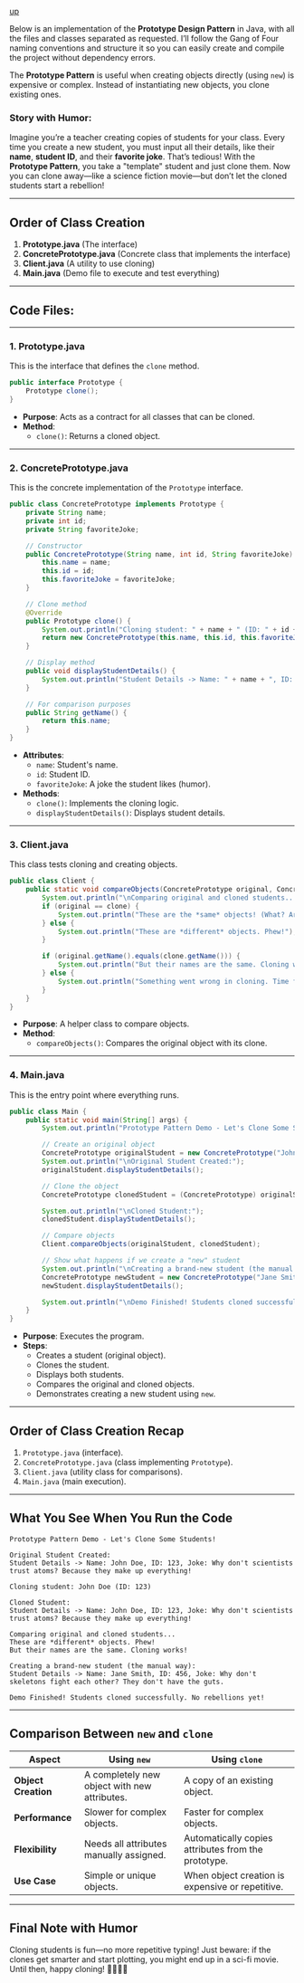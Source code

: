 [up](../README.md)

Below is an implementation of the **Prototype Design Pattern** in Java, with all the files and classes separated as requested. I’ll follow the Gang of Four naming conventions and structure it so you can easily create and compile the project without dependency errors.

The **Prototype Pattern** is useful when creating objects directly (using `new`) is expensive or complex. Instead of instantiating new objects, you clone existing ones.

### **Story with Humor**:  
Imagine you’re a teacher creating copies of students for your class. Every time you create a new student, you must input all their details, like their **name**, **student ID**, and their **favorite joke**. That’s tedious! With the **Prototype Pattern**, you take a "template" student and just clone them. Now you can clone away—like a science fiction movie—but don’t let the cloned students start a rebellion!

---

## **Order of Class Creation**  
1. **Prototype.java** (The interface)  
2. **ConcretePrototype.java** (Concrete class that implements the interface)  
3. **Client.java** (A utility to use cloning)  
4. **Main.java** (Demo file to execute and test everything)

---

## **Code Files**:

---

### **1. Prototype.java**  
This is the interface that defines the `clone` method.  

```java
public interface Prototype {
    Prototype clone();
}
```

- **Purpose**: Acts as a contract for all classes that can be cloned.  
- **Method**:
  - `clone()`: Returns a cloned object.  

---

### **2. ConcretePrototype.java**  
This is the concrete implementation of the `Prototype` interface.

```java
public class ConcretePrototype implements Prototype {
    private String name;
    private int id;
    private String favoriteJoke;

    // Constructor
    public ConcretePrototype(String name, int id, String favoriteJoke) {
        this.name = name;
        this.id = id;
        this.favoriteJoke = favoriteJoke;
    }

    // Clone method
    @Override
    public Prototype clone() {
        System.out.println("Cloning student: " + name + " (ID: " + id + ")");
        return new ConcretePrototype(this.name, this.id, this.favoriteJoke);
    }

    // Display method
    public void displayStudentDetails() {
        System.out.println("Student Details -> Name: " + name + ", ID: " + id + ", Joke: " + favoriteJoke);
    }

    // For comparison purposes
    public String getName() {
        return this.name;
    }
}
```

- **Attributes**:
  - `name`: Student's name.
  - `id`: Student ID.
  - `favoriteJoke`: A joke the student likes (humor).
- **Methods**:
  - `clone()`: Implements the cloning logic.
  - `displayStudentDetails()`: Displays student details.  

---

### **3. Client.java**  
This class tests cloning and creating objects.

```java
public class Client {
    public static void compareObjects(ConcretePrototype original, ConcretePrototype clone) {
        System.out.println("\nComparing original and cloned students...");
        if (original == clone) {
            System.out.println("These are the *same* objects! (What? Are you serious?)");
        } else {
            System.out.println("These are *different* objects. Phew!");
        }

        if (original.getName().equals(clone.getName())) {
            System.out.println("But their names are the same. Cloning works!");
        } else {
            System.out.println("Something went wrong in cloning. Time for debugging.");
        }
    }
}
```

- **Purpose**: A helper class to compare objects.
- **Method**:
  - `compareObjects()`: Compares the original object with its clone.

---

### **4. Main.java**  
This is the entry point where everything runs.

```java
public class Main {
    public static void main(String[] args) {
        System.out.println("Prototype Pattern Demo - Let's Clone Some Students!");

        // Create an original object
        ConcretePrototype originalStudent = new ConcretePrototype("John Doe", 123, "Why don't scientists trust atoms? Because they make up everything!");
        System.out.println("\nOriginal Student Created:");
        originalStudent.displayStudentDetails();

        // Clone the object
        ConcretePrototype clonedStudent = (ConcretePrototype) originalStudent.clone();

        System.out.println("\nCloned Student:");
        clonedStudent.displayStudentDetails();

        // Compare objects
        Client.compareObjects(originalStudent, clonedStudent);

        // Show what happens if we create a "new" student
        System.out.println("\nCreating a brand-new student (the manual way):");
        ConcretePrototype newStudent = new ConcretePrototype("Jane Smith", 456, "Why don't skeletons fight each other? They don't have the guts.");
        newStudent.displayStudentDetails();

        System.out.println("\nDemo Finished! Students cloned successfully. No rebellions yet!");
    }
}
```

- **Purpose**: Executes the program.
- **Steps**:
  - Creates a student (original object).
  - Clones the student.
  - Displays both students.
  - Compares the original and cloned objects.
  - Demonstrates creating a new student using `new`.

---

## **Order of Class Creation Recap**  
1. `Prototype.java` (interface).  
2. `ConcretePrototype.java` (class implementing `Prototype`).  
3. `Client.java` (utility class for comparisons).  
4. `Main.java` (main execution).  

---

## **What You See When You Run the Code**  

```
Prototype Pattern Demo - Let's Clone Some Students!

Original Student Created:
Student Details -> Name: John Doe, ID: 123, Joke: Why don't scientists trust atoms? Because they make up everything!

Cloning student: John Doe (ID: 123)

Cloned Student:
Student Details -> Name: John Doe, ID: 123, Joke: Why don't scientists trust atoms? Because they make up everything!

Comparing original and cloned students...
These are *different* objects. Phew!
But their names are the same. Cloning works!

Creating a brand-new student (the manual way):
Student Details -> Name: Jane Smith, ID: 456, Joke: Why don't skeletons fight each other? They don't have the guts.

Demo Finished! Students cloned successfully. No rebellions yet!
```

---

## **Comparison Between `new` and `clone`**  
| **Aspect**            | **Using `new`**                                  | **Using `clone`**                                |
|------------------------|-----------------------------------------------|-----------------------------------------------|
| **Object Creation**    | A completely new object with new attributes.  | A copy of an existing object.                 |
| **Performance**        | Slower for complex objects.                   | Faster for complex objects.                   |
| **Flexibility**        | Needs all attributes manually assigned.       | Automatically copies attributes from the prototype. |
| **Use Case**           | Simple or unique objects.                     | When object creation is expensive or repetitive. |

---

## **Final Note with Humor**  
Cloning students is fun—no more repetitive typing! Just beware: if the clones get smarter and start plotting, you might end up in a sci-fi movie. Until then, happy cloning! 👩‍💻👨‍💻
